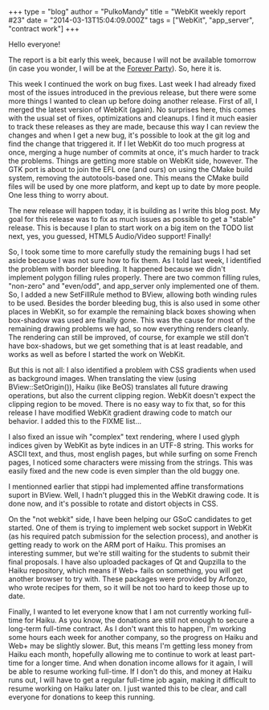 +++
type = "blog"
author = "PulkoMandy"
title = "WebKit weekly report #23"
date = "2014-03-13T15:04:09.000Z"
tags = ["WebKit", "app_server", "contract work"]
+++

Hello everyone!

The report is a bit early this week, because I will not be available tomorrow (in case you wonder, I will be at the <a href="http://forever-party.net">Forever Party</a>). So, here it is.

<!--more-->

This week I continued the work on bug fixes. Last week I had already fixed most of the issues introduced in the previous release, but there were some more things I wanted to clean up before doing another release. First of all, I merged the latest version of WebKit (again). No surprises here, this comes with the usual set of fixes, optimizations and cleanups. I find it much easier to track these releases as they are made, because this way I can review the changes and when I get a new bug, it's possible to look at the git log and find the change that triggered it. If I let WebKit do too much progress at once, merging a huge number of commits at once, it's much harder to track the problems. Things are getting more stable on WebKit side, however. The GTK port is about to join the EFL one (and ours) on using the CMake build system, removing the autotools-based one. This means the CMake build files will be used by one more platform, and kept up to date by more people. One less thing to worry about.

The new release will happen today, it is building as I write this blog post. My goal for this release was to fix as much issues as possible to get a "stable" release. This is because I plan to start work on a big item on the TODO list next, yes, you guessed, HTML5 Audio/Video support! Finally!

So, I took some time to more carefully study the remaining bugs I had set aside because I was not sure how to fix them. As I told last week, I identified the problem with border bleeding. It happened because we didn't implement polygon filling rules properly. There are two common filling rules, "non-zero" and "even/odd", and app_server only implemented one of them. So, I added a new SetFillRule method to BView, allowing both winding rules to be used. Besides the border bleeding bug, this is also used in some other places in WebKit, so for example the remaining black boxes showing when box-shadow was used are finally gone. This was the cause for most of the remaining drawing problems we had, so now everything renders cleanly. The rendering can still be improved, of course, for example we still don't have box-shadows, but we get something that is at least readable, and works as well as before I started the work on WebKit.

But this is not all: I also identified a problem with CSS gradients when used as background images. When translating the view (using BView::SetOrigin()), Haiku (like BeOS) translates all future drawing operations, but also the current clipping region. WebKit doesn't expect the clipping region to be moved. There is no easy way to fix that, so for this release I have modified WebKit gradient drawing code to match our behavior. I added this to the FIXME list...

I also fixed an issue wih "complex" text rendering, where I used glyph indices given by WebKit as byte indices in an UTF-8 string. This works for ASCII text, and thus, most english pages, but while surfing on some French pages, I noticed some characters were missing from the strings. This was easily fixed and the new code is even simpler than the old buggy one.

I mentionned earlier that stippi had implemented affine transformations suport in BView. Well, I hadn't plugged this in the WebKit drawing code. It is done now, and it's possible to rotate and distort objects in CSS.

On the "not webkit" side, I have been helping our GSoC candidates to get started. One of them is trying to implement web socket support in WebKit (as his required patch submission for the selection process), and another is getting ready to work on the ARM port of Haiku. This promises an interesting summer, but we're still waiting for the students to submit their final proposals. I have also uploaded packages of Qt and Qupzilla to the Haiku repository, which means if Web+ fails on something, you will get another browser to try with. These packages were provided by Arfonzo, who wrote recipes for them, so it will be not too hard to keep those up to date.

Finally, I wanted to let everyone know that I am not currently working full-time for Haiku. As you know, the donations are still not enough to secure a long-term full-time contract. As I don't want this to happen, I'm working some hours each week for another company, so the progress on Haiku and Web+ may be slightly slower. But, this means I'm getting less money from Haiku each month, hopefully allowing me to continue to work at least part-time for a longer time. And when donation income allows for it again, I will be able to resume working full-time. If I don't do this, and money at Haiku runs out, I will have to get a regular full-time job again, making it difficult to resume working on Haiku later on. I just wanted this to be clear, and call everyone for donations to keep this running.